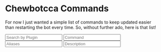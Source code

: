 # Chewbotcca Commands

For now I just wanted a simple list of commands to keep updated easier than restarting the bot every time. So, without further ado, here is that list!

<script src="https://code.jquery.com/jquery-1.10.2.js"></script>

<link rel="stylesheet" href="assets/css/searchBoxes.css">
<script src="assets/js/searchtable.js"></script>
<script src="https://ajax.googleapis.com/ajax/libs/jquery/2.1.1/jquery.min.js"></script>

<input type="text" id="findblocks" onkeyup="searchTable(0, 'findblocks')" placeholder="Search by Plugin">
<input type="text" id="findids" onkeyup="searchTable(1, 'findids')" placeholder="Command">
<input type="text" id="findprice" onkeyup="searchTable(2, 'findprice')" placeholder="Aliases">
<input type="text" id="findbuy" onkeyup="searchTable(3, 'findbuy')" placeholder="Description">

<div id="commandList">
</div>

<script type="text/javascript" src="commands.js"></script>

